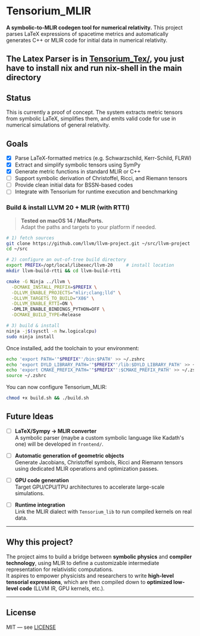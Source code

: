 # Tensorium_MLIR

**A symbolic-to-MLIR codegen tool for numerical relativity.**
This project parses LaTeX expressions of spacetime metrics and automatically generates C++ or MLIR code for initial data in numerical relativity.

## The Latex Parser is in [Tensorium_Tex/](Tensorium_Tex/), you just have to install nix and run nix-shell in the main directory

## Status
This is currently a proof of concept. The system extracts metric tensors from symbolic LaTeX, simplifies them, and emits valid code for use in numerical simulations of general relativity.


## Goals

- [x] Parse LaTeX-formatted metrics (e.g. Schwarzschild, Kerr-Schild, FLRW)
- [x] Extract and simplify symbolic tensors using SymPy
- [x] Generate metric functions in standard MLIR or C++
- [ ] Support symbolic derivation of Christoffel, Ricci, and Riemann tensors
- [ ] Provide clean initial data for BSSN-based codes
- [ ] Integrate with Tensorium for runtime execution and benchmarking

### Build & install LLVM 20 + MLIR (with RTTI)

> **Tested on macOS 14 / MacPorts.**  
> Adapt the paths and targets to your platform if needed.

```bash
# 1) fetch sources
git clone https://github.com/llvm/llvm-project.git ~/src/llvm-project
cd ~/src

# 2) configure an out-of-tree build directory
export PREFIX=/opt/local/libexec/llvm-20     # install location
mkdir llvm-build-rtti && cd llvm-build-rtti

cmake -G Ninja ../llvm \
  -DCMAKE_INSTALL_PREFIX=$PREFIX \
  -DLLVM_ENABLE_PROJECTS="mlir;clang;lld" \
  -DLLVM_TARGETS_TO_BUILD="X86" \
  -DLLVM_ENABLE_RTTI=ON \  
  -DMLIR_ENABLE_BINDINGS_PYTHON=OFF \
  -DCMAKE_BUILD_TYPE=Release

# 3) build & install
ninja -j$(sysctl -n hw.logicalcpu)
sudo ninja install
```
Once installed, add the toolchain to your environment:
```bash
echo 'export PATH='"$PREFIX"'/bin:$PATH' >> ~/.zshrc
echo 'export DYLD_LIBRARY_PATH='"$PREFIX"'/lib:$DYLD_LIBRARY_PATH' >> ~/.zshrc
echo 'export CMAKE_PREFIX_PATH='"$PREFIX"':$CMAKE_PREFIX_PATH' >> ~/.zshrc
source ~/.zshrc

```
You can now configure Tensorium_MLIR:

```bash
chmod +x build.sh && ./build.sh
```

## Future Ideas

- [ ] **LaTeX/Sympy → MLIR converter**  
  A symbolic parser (maybe a custom symbolic language like Kadath's one) will be developed in `frontend/`.

- [ ] **Automatic generation of geometric objects**  
  Generate Jacobians, Christoffel symbols, Ricci and Riemann tensors using dedicated MLIR operations and optimization passes.

- [ ] **GPU code generation**  
  Target GPU/CPU/TPU architectures to accelerate large-scale simulations.

- [ ] **Runtime integration**  
  Link the MLIR dialect with `Tensorium_lib` to run compiled kernels on real data.

---

## Why this project?

The project aims to build a bridge between **symbolic physics** and **compiler technology**, using MLIR to define a customizable intermediate representation for relativistic computations.  
It aspires to empower physicists and researchers to write **high-level tensorial expressions**, which are then compiled down to **optimized low-level code** (LLVM IR, GPU kernels, etc.).

---

## License

MIT — see [LICENSE](./LICENSE)

